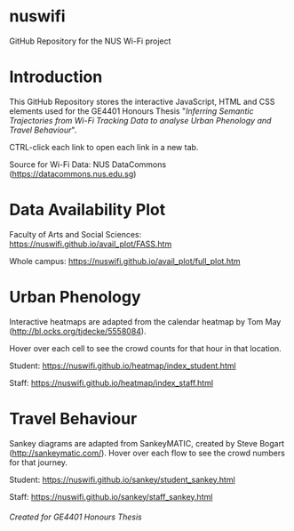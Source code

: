 # nuswifi
GitHub Repository for the NUS Wi-Fi project 

# Introduction
This GitHub Repository stores the interactive JavaScript, HTML and CSS elements used for the GE4401 Honours Thesis "*Inferring Semantic Trajectories from Wi-Fi Tracking Data to analyse Urban Phenology and Travel Behaviour*".

CTRL-click each link to open each link in a new tab.

Source for Wi-Fi Data: NUS DataCommons (https://datacommons.nus.edu.sg)

# Data Availability Plot

Faculty of Arts and Social Sciences: https://nuswifi.github.io/avail_plot/FASS.htm

Whole campus: https://nuswifi.github.io/avail_plot/full_plot.htm

# Urban Phenology

Interactive heatmaps are adapted from the calendar heatmap by Tom May (http://bl.ocks.org/tjdecke/5558084). 

Hover over each cell to see the crowd counts for that hour in that location.

Student: https://nuswifi.github.io/heatmap/index_student.html

Staff: https://nuswifi.github.io/heatmap/index_staff.html

# Travel Behaviour

Sankey diagrams are adapted from SankeyMATIC, created by Steve Bogart (http://sankeymatic.com/).
Hover over each flow to see the crowd numbers for that journey. 

Student: https://nuswifi.github.io/sankey/student_sankey.html

Staff: https://nuswifi.github.io/sankey/staff_sankey.html

###### Created for GE4401 Honours Thesis


